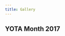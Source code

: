 ```yaml
---
title: Gallery
---
```


## YOTA Month 2017

<script src="https://www.publicalbum.org/js/pa-embed-player.min.js" async></script>
<div class="pa-embed-player" style="width:100%; height:480px; display:none;"
  data-link="https://photos.app.goo.gl/bbai7TCyUjBidMdm1"
  data-title="YOTA Month 2017"
  data-descrition="5 new photos · Album by Peter Barnes">
  <img data-src="https://lh3.googleusercontent.com/i4_Ojfpn3EDlK2DiA0H7FP8_sC3wZ4aJrnxWTD2bqGHaCsIwXbO25XBMdFgRbUN7CKy6Ceyz_UTlNNeAL_0f2EgE6qDNcY4YjoUpFMX3eTxiKyX-CpE5eDS2FiJOliO9vWLSKPWas2M=w1920-h1080" src="" alt="" />
  <img data-src="https://lh3.googleusercontent.com/TjHFn1oTFD_0jvAeuymMgdLNuBN3Kq5w9JsWAoTFtGrhuL9AfqQKP4NBxKMjqZ1wurMybwXnvrFgg5HmNWWp-aZPHPF5XDS-RurOs77In-es05-9FHZ_-U2mzC_3kZ7P8DMNqDDeHVk=w1920-h1080" src="" alt="" />
  <img data-src="https://lh3.googleusercontent.com/Din97yoq_RzLbk7-D7o3nMg8OXBgqS_PbTBUt91n_-kpM-nXwKRK_AsT6hLsgRjSGdh7K4Q_YEQf_IJPWcOwSE6N2Rww5vP_mpmdGag-Z0eSR2G0UZdSzV38-up4Koz0ldd5pqCgqdU=w1920-h1080" src="" alt="" />
  <img data-src="https://lh3.googleusercontent.com/X_wY7kBXSDNrFT5KJTpav_tqX_rKO_FfYF8yt5XCPKA5PVBOSHyrfvuNdRFZu9uUm_vWPtev8vSo9CyhEQhkhQyEya3o7rkjPi3eRskcCDMMdlzTaHn96VLB33BYRLqsgfQjSEHOX_w=w1920-h1080" src="" alt="" />
  <img data-src="https://lh3.googleusercontent.com/ePED-Y12dnOl3ZlvKSaTfjZBL1zIAQQ3vMw8si5M_xjr93NMFinfws3VX8CaT_z04IlB3PVY2vFmhK1tpf4WSPzzbGZgge-L_K87aZF73xuOAYdDnzFPeskdtrZH08ZYEkq1bFHvIGY=w1920-h1080" src="" alt="" />
</div>
